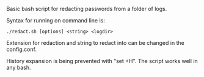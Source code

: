 Basic bash script for redacting passwords from a folder of logs.

Syntax for running on command line is:

```
./redact.sh [options] <string> <logdir>
```

Extension for redaction and string to redact into can be changed in the config.conf. 

History expansion is being prevented with "set +H". The script works well in any bash. 